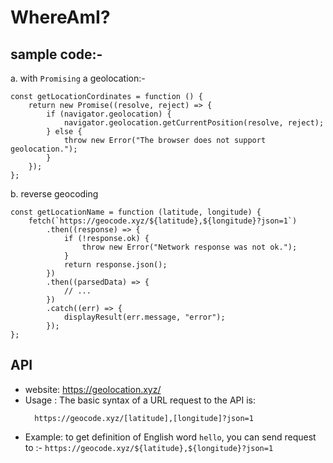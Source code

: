 # WhereAmI?

## sample code:- <br>

a. with `Promising` a geolocation:-

```
const getLocationCordinates = function () {
	return new Promise((resolve, reject) => {
		if (navigator.geolocation) {
			navigator.geolocation.getCurrentPosition(resolve, reject);
		} else {
			throw new Error("The browser does not support geolocation.");
		}
	});
};
```

b. reverse geocoding

```
const getLocationName = function (latitude, longitude) {
	fetch(`https://geocode.xyz/${latitude},${longitude}?json=1`)
		.then((response) => {
			if (!response.ok) {
				throw new Error("Network response was not ok.");
			}
			return response.json();
		})
		.then((parsedData) => {
			// ...
		})
		.catch((err) => {
			displayResult(err.message, "error");
		});
};
```

## API

- website: https://geolocation.xyz/
- Usage : The basic syntax of a URL request to the API is:
  ```
    https://geocode.xyz/[latitude],[longitude]?json=1
  ```
- Example: to get definition of English word `hello`, you can send request to :-
  `https://geocode.xyz/${latitude},${longitude}?json=1`
